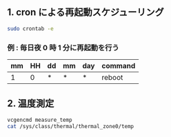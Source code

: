 ## 1. cron による再起動スケジューリング  
```bash
sudo crontab -e
```
### 例 : 毎日夜 0 時 1 分に再起動を行う  
| mm | HH | dd | mm | day | command |
| -- | -- | -- | -- | --- | ------- |
|  1 |  0 |  * |  * |   * | reboot  |

## 2. 温度測定  
```bash
vcgencmd measure_temp
cat /sys/class/thermal/thermal_zone0/temp
```

